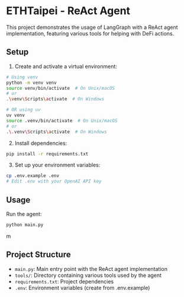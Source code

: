 # ETHTaipei - ReAct Agent 

This project demonstrates the usage of LangGraph with a ReAct agent implementation, featuring various tools for helping with DeFi actions.

## Setup

1. Create and activate a virtual environment:
```bash
# Using venv
python -m venv venv
source venv/bin/activate  # On Unix/macOS
# or
.\venv\Scripts\activate  # On Windows

# OR using uv
uv venv
source .venv/bin/activate  # On Unix/macOS
# or
.\.venv\Scripts\activate  # On Windows
```

2. Install dependencies:
```bash
pip install -r requirements.txt
```

3. Set up your environment variables:
```bash
cp .env.example .env
# Edit .env with your OpenAI API key
```

## Usage

Run the agent:
```bash
python main.py
```
m
## Project Structure

- `main.py`: Main entry point with the ReAct agent implementation
- `tools/`: Directory containing various tools used by the agent
- `requirements.txt`: Project dependencies
- `.env`: Environment variables (create from .env.example) 
